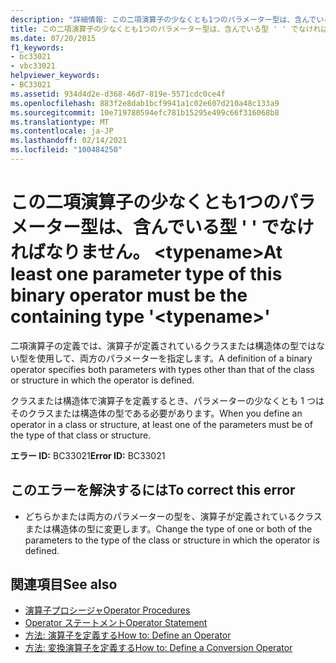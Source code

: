 ```yaml
---
description: "詳細情報: この二項演算子の少なくとも1つのパラメーター型は、含んでいる型 ' ' でなければなりません。 <typename>"
title: この二項演算子の少なくとも1つのパラメーター型は、含んでいる型 ' ' でなければなりません。 <typename>
ms.date: 07/20/2015
f1_keywords:
- bc33021
- vbc33021
helpviewer_keywords:
- BC33021
ms.assetid: 934d4d2e-d368-46d7-819e-5571cdc0ce4f
ms.openlocfilehash: 883f2e8dab1bcf9941a1c02e607d210a48c133a9
ms.sourcegitcommit: 10e719780594efc781b15295e499c66f316068b8
ms.translationtype: MT
ms.contentlocale: ja-JP
ms.lasthandoff: 02/14/2021
ms.locfileid: "100484250"
---
```

# <a name="at-least-one-parameter-type-of-this-binary-operator-must-be-the-containing-type-typename"></a><span data-ttu-id="8a853-103">この二項演算子の少なくとも1つのパラメーター型は、含んでいる型 ' ' でなければなりません。 \<typename></span><span class="sxs-lookup"><span data-stu-id="8a853-103">At least one parameter type of this binary operator must be the containing type '\<typename>'</span></span>

<span data-ttu-id="8a853-104">二項演算子の定義では、演算子が定義されているクラスまたは構造体の型ではない型を使用して、両方のパラメーターを指定します。</span><span class="sxs-lookup"><span data-stu-id="8a853-104">A definition of a binary operator specifies both parameters with types other than that of the class or structure in which the operator is defined.</span></span>  
  
 <span data-ttu-id="8a853-105">クラスまたは構造体で演算子を定義するとき、パラメーターの少なくとも 1 つはそのクラスまたは構造体の型である必要があります。</span><span class="sxs-lookup"><span data-stu-id="8a853-105">When you define an operator in a class or structure, at least one of the parameters must be of the type of that class or structure.</span></span>  
  
 <span data-ttu-id="8a853-106">**エラー ID:** BC33021</span><span class="sxs-lookup"><span data-stu-id="8a853-106">**Error ID:** BC33021</span></span>  
  
## <a name="to-correct-this-error"></a><span data-ttu-id="8a853-107">このエラーを解決するには</span><span class="sxs-lookup"><span data-stu-id="8a853-107">To correct this error</span></span>  
  
- <span data-ttu-id="8a853-108">どちらかまたは両方のパラメーターの型を、演算子が定義されているクラスまたは構造体の型に変更します。</span><span class="sxs-lookup"><span data-stu-id="8a853-108">Change the type of one or both of the parameters to the type of the class or structure in which the operator is defined.</span></span>  
  
## <a name="see-also"></a><span data-ttu-id="8a853-109">関連項目</span><span class="sxs-lookup"><span data-stu-id="8a853-109">See also</span></span>

- [<span data-ttu-id="8a853-110">演算子プロシージャ</span><span class="sxs-lookup"><span data-stu-id="8a853-110">Operator Procedures</span></span>](../programming-guide/language-features/procedures/operator-procedures.md)
- [<span data-ttu-id="8a853-111">Operator ステートメント</span><span class="sxs-lookup"><span data-stu-id="8a853-111">Operator Statement</span></span>](../language-reference/statements/operator-statement.md)
- [<span data-ttu-id="8a853-112">方法: 演算子を定義する</span><span class="sxs-lookup"><span data-stu-id="8a853-112">How to: Define an Operator</span></span>](../programming-guide/language-features/procedures/how-to-define-an-operator.md)
- [<span data-ttu-id="8a853-113">方法: 変換演算子を定義する</span><span class="sxs-lookup"><span data-stu-id="8a853-113">How to: Define a Conversion Operator</span></span>](../programming-guide/language-features/procedures/how-to-define-a-conversion-operator.md)
